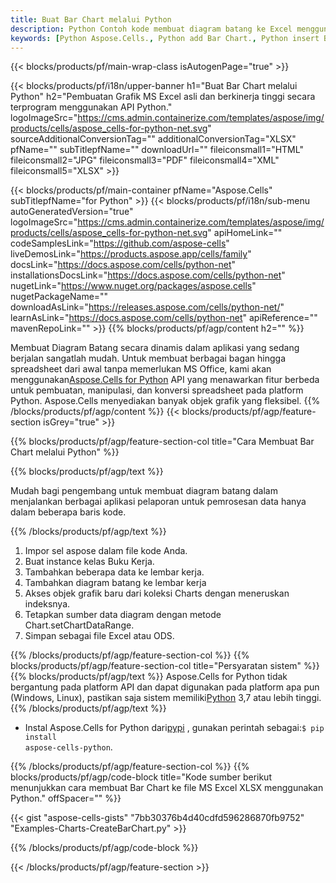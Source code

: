 ```yaml
---
title: Buat Bar Chart melalui Python
description: Python Contoh kode membuat diagram batang ke Excel menggunakan Library Python. Gunakan kode ini untuk membuat diagram batang ke MS Excel dalam aplikasi berbasis Python.
keywords: [Python Aspose.Cells., Python add Bar Chart., Python insert Bar Chart., Python create Bar Chart]
---
```

{{< blocks/products/pf/main-wrap-class isAutogenPage="true" >}}

{{< blocks/products/pf/i18n/upper-banner h1="Buat Bar Chart melalui Python" h2="Pembuatan Grafik MS Excel asli dan berkinerja tinggi secara terprogram menggunakan API Python." logoImageSrc="https://cms.admin.containerize.com/templates/aspose/img/products/cells/aspose_cells-for-python-net.svg" sourceAdditionalConversionTag="" additionalConversionTag="XLSX" pfName="" subTitlepfName="" downloadUrl="" fileiconsmall1="HTML" fileiconsmall2="JPG" fileiconsmall3="PDF" fileiconsmall4="XML" fileiconsmall5="XLSX" >}}

{{< blocks/products/pf/main-container pfName="Aspose.Cells" subTitlepfName="for Python" >}}
{{< blocks/products/pf/i18n/sub-menu autoGeneratedVersion="true" logoImageSrc="https://cms.admin.containerize.com/templates/aspose/img/products/cells/aspose_cells-for-python-net.svg" apiHomeLink="" codeSamplesLink="https://github.com/aspose-cells" liveDemosLink="https://products.aspose.app/cells/family" docsLink="https://docs.aspose.com/cells/python-net" installationsDocsLink="https://docs.aspose.com/cells/python-net" nugetLink="https://www.nuget.org/packages/aspose.cells" nugetPackageName="" downloadAsLink="https://releases.aspose.com/cells/python-net/" learnAsLink="https://docs.aspose.com/cells/python-net" apiReference="" mavenRepoLink="" >}}
{{% blocks/products/pf/agp/content h2="" %}}

 Membuat Diagram Batang secara dinamis dalam aplikasi yang sedang berjalan sangatlah mudah. Untuk membuat berbagai bagan hingga spreadsheet dari awal tanpa memerlukan MS Office, kami akan menggunakan[Aspose.Cells for Python](https://pypi.org/project/aspose-cells-python) API yang menawarkan fitur berbeda untuk pembuatan, manipulasi, dan konversi spreadsheet pada platform Python. Aspose.Cells menyediakan banyak objek grafik yang fleksibel.
{{% /blocks/products/pf/agp/content %}}
{{< blocks/products/pf/agp/feature-section isGrey="true" >}}

{{% blocks/products/pf/agp/feature-section-col title="Cara Membuat Bar Chart melalui Python" %}}

{{% blocks/products/pf/agp/text %}}

Mudah bagi pengembang untuk membuat diagram batang dalam menjalankan berbagai aplikasi pelaporan untuk pemrosesan data hanya dalam beberapa baris kode.

{{% /blocks/products/pf/agp/text %}}

1. Impor sel aspose dalam file kode Anda.
1. Buat instance kelas Buku Kerja.
1. Tambahkan beberapa data ke lembar kerja.
1. Tambahkan diagram batang ke lembar kerja
1. Akses objek grafik baru dari koleksi Charts dengan meneruskan indeksnya.
1. Tetapkan sumber data diagram dengan metode Chart.setChartDataRange.
1. Simpan sebagai file Excel atau ODS.

{{% /blocks/products/pf/agp/feature-section-col %}}
{{% blocks/products/pf/agp/feature-section-col title="Persyaratan sistem" %}}
{{% blocks/products/pf/agp/text %}}
 Aspose.Cells for Python tidak bergantung pada platform API dan dapat digunakan pada platform apa pun (Windows, Linux), pastikan saja sistem memiliki[Python](https://www.python.org/downloads/) 3,7 atau lebih tinggi.
{{% /blocks/products/pf/agp/text %}}
-  Instal Aspose.Cells for Python dari<a href="https://pypi.org/project/aspose-cells-python/">pypi</a> , gunakan perintah sebagai:<code>$ pip install aspose-cells-python</code>.

{{% /blocks/products/pf/agp/feature-section-col %}}
{{% blocks/products/pf/agp/code-block title="Kode sumber berikut menunjukkan cara membuat Bar Chart ke file MS Excel XLSX menggunakan Python." offSpacer="" %}}

{{< gist "aspose-cells-gists" "7bb30376b4d40cdfd596286870fb9752" "Examples-Charts-CreateBarChart.py" >}}

{{% /blocks/products/pf/agp/code-block %}}

{{< /blocks/products/pf/agp/feature-section >}}

<!-- aboutfile Starts -->

